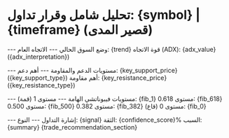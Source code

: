 تحليل شامل وقرار تداول: {symbol} | {timeframe} (قصير المدى)
=========================

--- وضع السوق الحالي ---
الاتجاه العام:      {trend}
قوة الاتجاه (ADX): {adx_value} ({adx_interpretation})

--- مستويات الدعم والمقاومة ---
أهم دعم:        {key_support_price} ({key_support_type})
أهم مقاومة:       {key_resistance_price} ({key_resistance_type})

--- مستويات فيبوناتشي الهامة ---
مستوى 1 (قمة):    {fib_1}
مستوى 0.618:      {fib_618}
مستوى 0.500:      {fib_500}
مستوى 0.382:      {fib_382}
مستوى 0 (قاع):     {fib_0}

--- إشارة التداول ---
النوع:           {signal}
الثقة:          {confidence_score}%
السبب:           {summary}
{trade_recommendation_section}